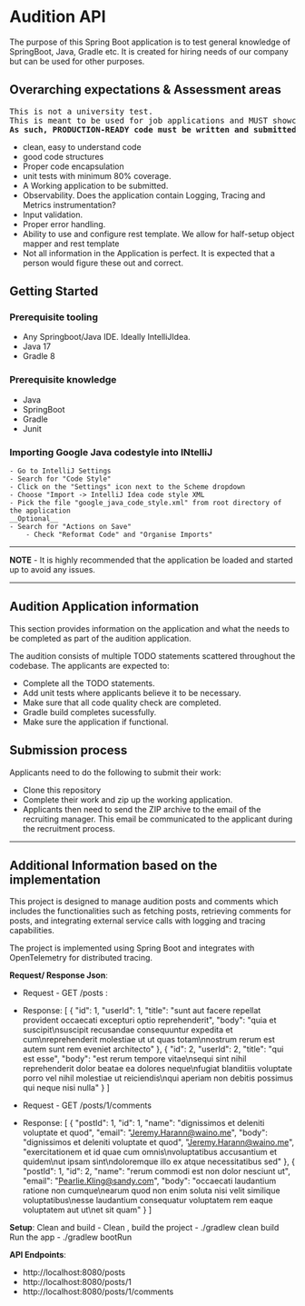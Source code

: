 # Audition API

The purpose of this Spring Boot application is to test general knowledge of SpringBoot, Java, Gradle etc. It is created for hiring needs of our company but can be used for other purposes.

## Overarching expectations & Assessment areas

<pre>
This is not a university test. 
This is meant to be used for job applications and MUST showcase your full skillset. 
<b>As such, PRODUCTION-READY code must be written and submitted. </b> 
</pre>

- clean, easy to understand code
- good code structures
- Proper code encapsulation
- unit tests with minimum 80% coverage.
- A Working application to be submitted.
- Observability. Does the application contain Logging, Tracing and Metrics instrumentation?
- Input validation.
- Proper error handling.
- Ability to use and configure rest template. We allow for half-setup object mapper and rest template
- Not all information in the Application is perfect. It is expected that a person would figure these out and correct.
  
## Getting Started

### Prerequisite tooling

- Any Springboot/Java IDE. Ideally IntelliJIdea.
- Java 17
- Gradle 8
  
### Prerequisite knowledge

- Java
- SpringBoot
- Gradle
- Junit

### Importing Google Java codestyle into INtelliJ

```
- Go to IntelliJ Settings
- Search for "Code Style"
- Click on the "Settings" icon next to the Scheme dropdown
- Choose "Import -> IntelliJ Idea code style XML
- Pick the file "google_java_code_style.xml" from root directory of the application
__Optional__
- Search for "Actions on Save"
    - Check "Reformat Code" and "Organise Imports"
```

---
**NOTE** -
It is  highly recommended that the application be loaded and started up to avoid any issues.

---

## Audition Application information

This section provides information on the application and what the needs to be completed as part of the audition application.

The audition consists of multiple TODO statements scattered throughout the codebase. The applicants are expected to:

- Complete all the TODO statements.
- Add unit tests where applicants believe it to be necessary.
- Make sure that all code quality check are completed.
- Gradle build completes sucessfully.
- Make sure the application if functional.

## Submission process
Applicants need to do the following to submit their work: 
- Clone this repository
- Complete their work and zip up the working application. 
- Applicants then need to send the ZIP archive to the email of the recruiting manager. This email be communicated to the applicant during the recruitment process. 

  
---
## Additional Information based on the implementation

This project is designed to manage audition posts and comments which includes the functionalities such as fetching posts, retrieving comments for posts, and integrating external service calls with logging and tracing capabilities. 

The project is implemented using Spring Boot and integrates with OpenTelemetry for distributed tracing.

**Request/ Response Json**:
- Request - GET /posts :
 -  Response: [
    {
        "id": 1,
        "userId": 1,
        "title": "sunt aut facere repellat provident occaecati excepturi optio reprehenderit",
        "body": "quia et suscipit\nsuscipit recusandae consequuntur expedita et cum\nreprehenderit molestiae ut ut quas totam\nnostrum rerum est autem sunt rem eveniet architecto"
    },
    {
        "id": 2,
        "userId": 2,
        "title": "qui est esse",
        "body": "est rerum tempore vitae\nsequi sint nihil reprehenderit dolor beatae ea dolores neque\nfugiat blanditiis voluptate porro vel nihil molestiae ut reiciendis\nqui aperiam non debitis possimus qui neque nisi nulla"
    }
]


- Request - GET /posts/1/comments
- Response:
[
    {
        "postId": 1,
        "id": 1,
        "name": "dignissimos et deleniti voluptate et quod",
        "email": "Jeremy.Harann@waino.me",
        "body": "dignissimos et deleniti voluptate et quod", "Jeremy.Harann@waino.me", "exercitationem et id quae cum omnis\nvoluptatibus accusantium et quidem\nut ipsam sint\ndoloremque illo ex atque necessitatibus sed"
    },
    {
        "postId": 1,
        "id": 2,
        "name": "rerum commodi est non dolor nesciunt ut",
        "email": "Pearlie.Kling@sandy.com",
        "body": "occaecati laudantium ratione non cumque\nearum quod non enim soluta nisi velit similique voluptatibus\nesse laudantium consequatur voluptatem rem eaque voluptatem aut ut\net sit quam"
    }
]

**Setup**:
Clean and build - Clean , build the project - ./gradlew clean build
Run the app - ./gradlew bootRun


**API Endpoints**:
 - http://localhost:8080/posts
 - http://localhost:8080/posts/1
 - http://localhost:8080/posts/1/comments
